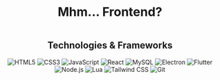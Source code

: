 <div align="center">
  <h1>Mhm... Frontend?</h1>

  <img src="https://media1.giphy.com/media/v1.Y2lkPTc5MGI3NjExcmtucm1qNTRmcHNpNGF4YXM1bmtieTJhNTJsZHc3eHljbTE3MnVvbiZlcD12MV9pbnRlcm5hbF9naWZfYnlfaWQmY3Q9Zw/CHc9dLQVQOAXm/giphy.gif" alt="" />

  <h2>Technologies & Frameworks</h2>

  <p>
    <img src="https://img.shields.io/badge/-HTML5-000?&logo=HTML5&logoColor=E34F26" alt="HTML5" />
    <img src="https://img.shields.io/badge/-CSS3-000?&logo=CSS3&logoColor=1572B6" alt="CSS3" />
    <img src="https://img.shields.io/badge/-JavaScript-000?&logo=JavaScript&logoColor=F7DF1E" alt="JavaScript" />
    <img src="https://img.shields.io/badge/-React-000?&logo=React&logoColor=61DAFB" alt="React" />
    <img src="https://img.shields.io/badge/-MySQL-000?&logo=MySQL&logoColor=4479A1" alt="MySQL" />
    <img src="https://img.shields.io/badge/-Electron-000?&logo=Electron&logoColor=47848F" alt="Electron" />
    <img src="https://img.shields.io/badge/-Flutter-000?&logo=Flutter&logoColor=02569B" alt="Flutter" />
    <img src="https://img.shields.io/badge/-Node.js-000?&logo=Node.js&logoColor=339933" alt="Node.js" />
    <img src="https://img.shields.io/badge/-Lua-000?&logo=Lua&logoColor=2C2D72" alt="Lua" />
    <img src="https://img.shields.io/badge/-Tailwind%20CSS-000?&logo=Tailwind%20CSS&logoColor=38B2AC" alt="Tailwind CSS" />
    <img src="https://img.shields.io/badge/-Git-000?&logo=Git&logoColor=F05032" alt="Git" />
  </p>
</div>
